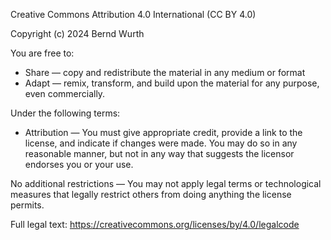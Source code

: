 Creative Commons Attribution 4.0 International (CC BY 4.0)

Copyright (c) 2024 Bernd Wurth

You are free to:
  - Share — copy and redistribute the material in any medium or format
  - Adapt — remix, transform, and build upon the material for any purpose, even commercially.

Under the following terms:
  - Attribution — You must give appropriate credit, provide a link to the license, and indicate if changes were made. You may do so in any reasonable manner, but not in any way that suggests the licensor endorses you or your use.

No additional restrictions — You may not apply legal terms or technological measures that legally restrict others from doing anything the license permits.

Full legal text: https://creativecommons.org/licenses/by/4.0/legalcode
